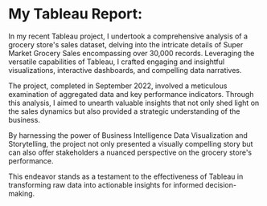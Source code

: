 # **My Tableau Report:**

In my recent Tableau project, I undertook a comprehensive analysis of a grocery store's sales dataset, delving into the intricate details of Super Market Grocery Sales encompassing over 30,000 records. Leveraging the versatile capabilities of Tableau, I crafted engaging and insightful visualizations, interactive dashboards, and compelling data narratives. 

The project, completed in September 2022, involved a meticulous examination of aggregated data and key performance indicators. Through this analysis, I aimed to unearth valuable insights that not only shed light on the sales dynamics but also provided a strategic understanding of the business. 

By harnessing the power of Business Intelligence Data Visualization and Storytelling, the project not only presented a visually compelling story but can also offer stakeholders a nuanced perspective on the grocery store's performance. 

This endeavor stands as a testament to the effectiveness of Tableau in transforming raw data into actionable insights for informed decision-making.

